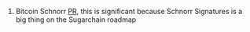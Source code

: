1. Bitcoin Schnorr [PR](https://github.com/bitcoin/bitcoin/pull/17977), this is significant because Schnorr Signatures is a big thing on the Sugarchain roadmap

